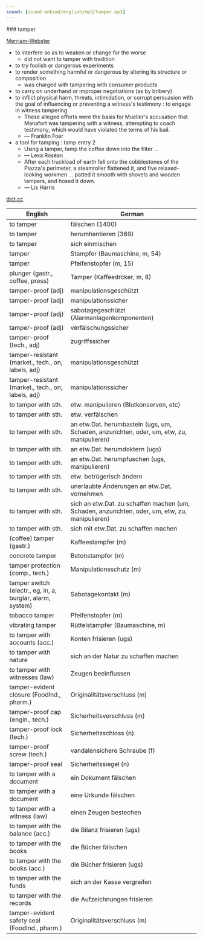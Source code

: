 ```yaml
---
sound: [sound:ankimd/english/mp3/tamper.mp3]
---
```


\### tamper

[Merriam-Webster](https://www.merriam-webster.com/dictionary/tamper)

- to interfere so as to weaken or change for the worse
    - did not want to tamper with tradition
- to try foolish or dangerous experiments
- to render something harmful or dangerous by altering its structure or composition
    - was charged with tampering with consumer products
- to carry on underhand or improper negotiations (as by bribery)
- to inflict physical harm, threats, intimidation, or corrupt persuasion with the goal of influencing or preventing a witness's testimony : to engage in witness tampering
    - These alleged efforts were the basis for Mueller's accusation that Manafort was tampering with a witness, attempting to coach testimony, which would have violated the terms of his bail.
    - — Franklin Foer
- a tool for tamping : tamp entry 2
    - Using a tamper, tamp the coffee down into the filter …
    - — Lexa Roséan
    - After each truckload of earth fell onto the cobblestones of the Piazza's perimeter, a steamroller flattened it, and five relaxed-looking workmen … patted it smooth with shovels and wooden tampers, and hosed it down.
    - — Lis Harris

[dict.cc](https://www.dict.cc/tamper)

| English        | German       |
| -------------- | ------------ |
| to tamper | fälschen (1400) |
| to tamper | herumhantieren (369) |
| to tamper | sich einmischen |
| tamper | Stampfer (Baumaschine, m, 54) |
| tamper | Pfeifenstopfer (m, 15) |
| plunger (gastr., coffee, press) | Tamper (Kaffeedrcker, m, 8) |
| tamper-proof (adj) | manipulationsgeschützt |
| tamper-proof (adj) | manipulationssicher |
| tamper-proof (adj) | sabotagegeschützt (Alarmanlagenkomponenten) |
| tamper-proof (adj) | verfälschungssicher |
| tamper-proof (tech., adj) | zugriffssicher |
| tamper-resistant (market., tech., on, labels, adj) | manipulationsgeschützt |
| tamper-resistant (market., tech., on, labels, adj) | manipulationssicher |
| to tamper with sth. | etw. manipulieren (Blutkonserven, etc) |
| to tamper with sth. | etw. verfälschen |
| to tamper with sth. | an etw.Dat. herumbasteln (ugs, um, Schaden, anzurichten, oder, um, etw, zu, manipulieren) |
| to tamper with sth. | an etw.Dat. herumdoktern (ugs) |
| to tamper with sth. | an etw.Dat. herumpfuschen (ugs, manipulieren) |
| to tamper with sth. | etw. betrügerisch ändern |
| to tamper with sth. | unerlaubte Änderungen an etw.Dat. vornehmen |
| to tamper with sth. | sich an etw.Dat. zu schaffen machen (um, Schaden, anzurichten, oder, um, etw, zu, manipulieren) |
| to tamper with sth. | sich mit etw.Dat. zu schaffen machen |
| (coffee) tamper (gastr.) | Kaffeestampfer (m) |
| concrete tamper | Betonstampfer (m) |
| tamper protection (comp., tech.) | Manipulationsschutz (m) |
| tamper switch (electr., eg, in, a, burglar, alarm, system) | Sabotagekontakt (m) |
| tobacco tamper | Pfeifenstopfer (m) |
| vibrating tamper | Rüttelstampfer (Baumaschine, m) |
| to tamper with accounts (acc.) | Konten frisieren (ugs) |
| to tamper with nature | sich an der Natur zu schaffen machen |
| to tamper with witnesses (law) | Zeugen beeinflussen |
| tamper-evident closure (FoodInd., pharm.) | Originalitätsverschluss (m) |
| tamper-proof cap (engin., tech.) | Sicherheitsverschluss (m) |
| tamper-proof lock (tech.) | Sicherheitsschloss (n) |
| tamper-proof screw (tech.) | vandalensichere Schraube (f) |
| tamper-proof seal | Sicherheitssiegel (n) |
| to tamper with a document | ein Dokument fälschen |
| to tamper with a document | eine Urkunde fälschen |
| to tamper with a witness (law) | einen Zeugen bestechen |
| to tamper with the balance (acc.) | die Bilanz frisieren (ugs) |
| to tamper with the books | die Bücher fälschen |
| to tamper with the books (acc.) | die Bücher frisieren (ugs) |
| to tamper with the funds | sich an der Kasse vergreifen |
| to tamper with the records | die Aufzeichnungen frisieren |
| tamper-evident safety seal (FoodInd., pharm.) | Originalitätsverschluss (m) |
